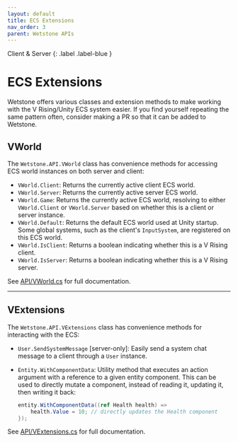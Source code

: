 ```yaml
---
layout: default
title: ECS Extensions
nav_order: 3
parent: Wetstone APIs
---
```


Client & Server
{: .label .label-blue }

# ECS Extensions

Wetstone offers various classes and extension methods to make working with the V Rising/Unity ECS system easier. If you find yourself repeating the same pattern often, consider making a PR so that it can be added to Wetstone.

## VWorld

The `Wetstone.API.VWorld` class has convenience methods for accessing ECS world instances on both server and client:

- `VWorld.Client`: Returns the currently active client ECS world.
- `VWorld.Server`: Returns the currently active server ECS world.
- `VWorld.Game`: Returns the currently active ECS world, resolving to either `VWorld.Client` or `VWorld.Server` based on whether this is a client or server instance.
- `VWorld.Default`: Returns the default ECS world used at Unity startup. Some global systems, such as the client's `InputSystem`, are registered on this ECS world.
- `VWorld.IsClient`: Returns a boolean indicating whether this is a V Rising client.
- `VWorld.IsServer`: Returns a boolean indicating whether this is a V Rising server.

See [API/VWorld.cs](https://github.com/molenzwiebel/Wetstone/blob/master/API/VWorld.cs) for full documentation.

---

## VExtensions

The `Wetstone.API.VExtensions` class has convenience methods for interacting with the ECS:

- `User.SendSystemMessage` [server-only]: Easily send a system chat message to a client through a `User` instance.
- `Entity.WithComponentData`: Utility method that executes an action argument with a reference to a given entity component. This can be used to directly mutate a component, instead of reading it, updating it, then writing it back:

  ```csharp
  entity.WithComponentData((ref Health health) =>
      health.Value = 10; // directly updates the Health component
  });
  ```

See [API/VExtensions.cs](https://github.com/molenzwiebel/Wetstone/blob/master/API/VExtensions.cs) for full documentation.
